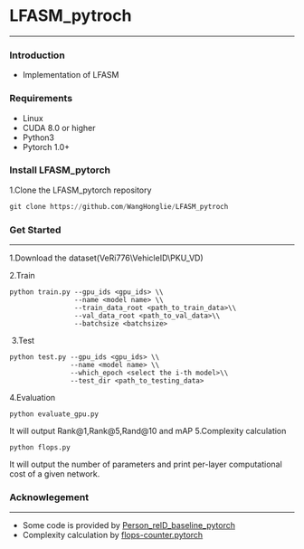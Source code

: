 # LFASM_pytroch
---
### Introduction

- Implementation of LFASM

### Requirements

- Linux
- CUDA 8.0 or higher
- Python3
- Pytorch 1.0+

### Install LFASM_pytorch

1.Clone the LFASM_pytorch repository

```python
git clone https://github.com/WangHonglie/LFASM_pytroch
```

### Get Started

---

1.Download the dataset(VeRi776\VehicleID\PKU_VD)

2.Train

```
python train.py --gpu_ids <gpu_ids> \\
				--name <model name> \\
				--train_data_root <path_to_train_data>\\
				--val_data_root <path_to_val_data>\\
				--batchsize <batchsize>
```

​	3.Test 

```
python test.py --gpu_ids <gpu_ids> \\
			   --name <model name> \\
			   --which_epoch <select the i-th model>\\
			   --test_dir <path_to_testing_data>
```

4.Evaluation

```
python evaluate_gpu.py
```
It will output Rank@1,Rank@5,Rand@10 and mAP
5.Complexity calculation
```
python flops.py
```
It will output the number of parameters and print per-layer computational cost of a given network.

### Acknowlegement

---

- Some code is provided by [Person_reID_baseline_pytorch](https://github.com/layumi/Person_reID_baseline_pytorch)
- Complexity calculation by [flops-counter.pytorch](https://github.com/sovrasov/flops-counter.pytorch)
